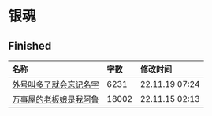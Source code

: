 # 银魂

<!--## To Be Continued

|名称|字数|修改时间|
|:-|:-|:-|
|[奈落五羽](奈落五羽.md)|1880|22.12.22 23:17|
|[冲田队长今天的任务是陪护公主殿下](冲田队长今天的任务是陪护公主殿下.md)|239|22.11.17 23:46|
|[男朋友和眼睛都有一个就够了](男朋友和眼睛都有一个就够了.md)|2652|22.11.14 06:42|
|[暗恋就像静电一样会攻击所有人](暗恋就像静电一样会攻击所有人.md)|1362|22.11.11 05:20|
-->
## Finished

|名称|字数|修改时间|
|:-|:-|:-|
|[外号叫多了就会忘记名字](外号叫多了就会忘记名字.md)|6231|22.11.19 07:24|
|[万事屋的老板娘是我阿鲁](万事屋的老板娘是我阿鲁.md)|18002|22.11.15 02:13|
